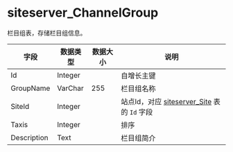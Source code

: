 # siteserver_ChannelGroup

栏目组表，存储栏目组信息。

字段 | 数据类型 | 数据大小 | 说明
------ | ------ | ------ | ------
Id | Integer | | 自增长主键
GroupName | VarChar | 255 | 栏目组名称
SiteId | Integer | | 站点Id，对应 [siteserver_Site](siteserver_Site.md) 表的 `Id` 字段
Taxis | Integer | | 排序
Description | Text | | 栏目组简介